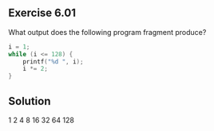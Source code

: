 ## Exercise 6.01

What output does the following program fragment produce?

```c
i = 1;
while (i <= 128) {
    printf("%d ", i);
    i *= 2;
}
```

## Solution

1 2 4 8 16 32 64 128